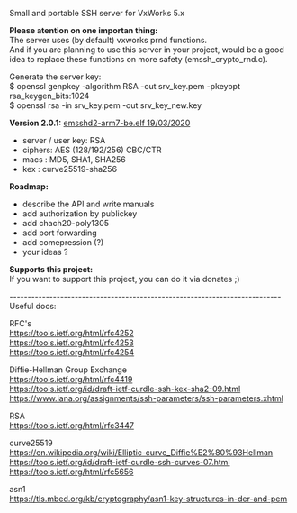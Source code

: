 Small and portable SSH server for VxWorks 5.x <br>

<b>Please atention on one importan thing:</b> <br>
 The server uses (by default) vxworks prnd functions. <br>
 And if you are planning to use this server in your project, would be a good idea to replace these functions on more safety (emssh_crypto_rnd.c). <br>


Generate the server key: <br>
$ openssl genpkey -algorithm RSA -out srv_key.pem -pkeyopt rsa_keygen_bits:1024 <br>
$ openssl rsa -in srv_key.pem -out srv_key_new.key <br>


<b>Version 2.0.1:</b> [emsshd2-arm7-be.elf 19/03/2020](builds/emsshd2-arm7-be.elf) <br> 
 - server / user key: RSA <br>
 - ciphers: AES (128/192/256) CBC/CTR <br>
 - macs   : MD5, SHA1, SHA256 <br>
 - kex    : curve25519-sha256 <br>


<b>Roadmap:</b><br>
 - describe the API and write manuals <br>
 - add authorization by publickey <br>
 - add chach20-poly1305 <br>
 - add port forwarding <br>
 - add comepression (?) <br>
 - your ideas ? <br>


<b>Supports this project:</b> <br>
 If you want to support this project, you can do it via donates ;) <br>


--------------------------------------------------------------------------- <br>
Useful docs:<br>

RFC's <br>
https://tools.ietf.org/html/rfc4252 <br>
https://tools.ietf.org/html/rfc4253 <br>
https://tools.ietf.org/html/rfc4254 <br>

Diffie-Hellman Group Exchange <br>
https://tools.ietf.org/html/rfc4419 <br>
https://tools.ietf.org/id/draft-ietf-curdle-ssh-kex-sha2-09.html <br>
https://www.iana.org/assignments/ssh-parameters/ssh-parameters.xhtml <br>

RSA <br>
https://tools.ietf.org/html/rfc3447 <br>

curve25519 <br>
https://en.wikipedia.org/wiki/Elliptic-curve_Diffie%E2%80%93Hellman <br>
https://tools.ietf.org/id/draft-ietf-curdle-ssh-curves-07.html <br>
https://tools.ietf.org/html/rfc5656 <br>

asn1 <br>
https://tls.mbed.org/kb/cryptography/asn1-key-structures-in-der-and-pem <br>
